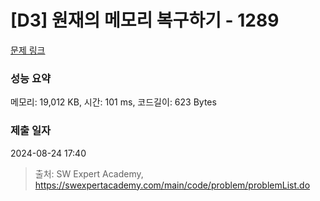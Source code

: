 # [D3] 원재의 메모리 복구하기 - 1289 

[문제 링크](https://swexpertacademy.com/main/code/problem/problemDetail.do?contestProbId=AV19AcoKI9sCFAZN) 

### 성능 요약

메모리: 19,012 KB, 시간: 101 ms, 코드길이: 623 Bytes

### 제출 일자

2024-08-24 17:40



> 출처: SW Expert Academy, https://swexpertacademy.com/main/code/problem/problemList.do